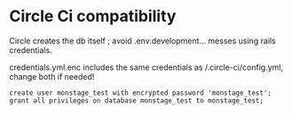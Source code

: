 # Circle Ci compatibility

Circle creates the db itself ; avoid .env.development... messes using rails credentials.

credentials.yml.enc includes the same credentials as /.circle-ci/config.yml, change both if needed!

```
create user monstage_test with encrypted password 'monstage_test';
grant all privileges on database monstage_test to monstage_test;
```
